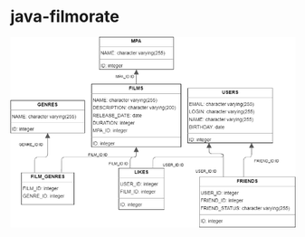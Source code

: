 # java-filmorate
![Иллюстрация к проекту](https://github.com/rubtsov-oleg/java-filmorate/blob/main/schema.png)
